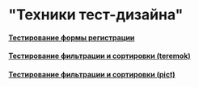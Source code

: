 # "Техники тест-дизайна"
#### [Тестирование формы регистрации](https://docs.google.com/spreadsheets/d/1NqTPqdt5CuW0eHEPKzbkAu50Lk5nsCTENXDyp_-0IKQ/edit?usp=sharing)
#### [Тестирование фильтрации и сортировки (teremok)](https://docs.google.com/spreadsheets/d/1W2HlVZ_RkV0i1EYDFAtIFhkolK3py9k96_eS5lDb2ZE/edit?usp=sharing)
#### [Тестирование фильтрации и сортировки (pict)](https://docs.google.com/spreadsheets/d/1AbgMDZGdQjqNJ7Oy44K97wx5yPdDc8I1oM9IlgsFlqs/edit?usp=sharing)
